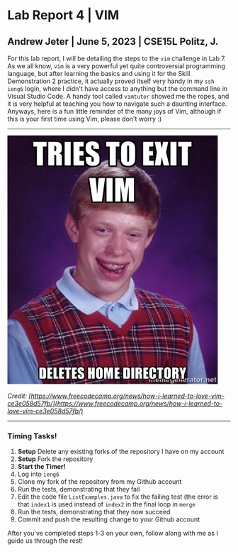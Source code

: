# Lab Report 4 | VIM
## Andrew Jeter | June 5, 2023 | CSE15L Politz, J.
  
For this lab report, I will be detailing the steps to the `vim` challenge in Lab 7. As we all know, `vim` is a very powerful yet quite controversial programming language, but after learning the basics and using it for the Skill Demonstration 2 practice, it actually proved itself very handy in my `ssh` `ieng6` login, where I didn't have access to anything but the command line in Visual Studio Code. A handy tool called `vimtutor` showed me the ropes, and it is very helpful at teaching you how to navigate such a daunting interface. Anyways, here is a fun little reminder of the many joys of Vim, although if this is your first time using Vim, please don't worry :)

***

![Image](Fun_vim_Meme.jpeg)

_Credit: [https://www.freecodecamp.org/news/how-i-learned-to-love-vim-ce3e058d57fb/](https://www.freecodecamp.org/news/how-i-learned-to-love-vim-ce3e058d57fb/)_

***

### Timing Tasks!

1. **Setup** Delete any existing forks of the repository I have on my account
2. **Setup** Fork the repository
3. **Start the Timer!**
4. Log into `ieng6`
5. Clone my fork of the repository from my Github account
6. Run the tests, demonstrating that they fail
7. Edit the code file `ListExamples.java` to fix the failing test (the error is that `index1` is used instead of `index2` in the final loop in `merge`
8. Run the tests, demonstrating that they now succeed
9. Commit and push the resulting change to your Github account

After you've completed steps 1-3 on your own, follow along with me as I guide us through the rest! 
